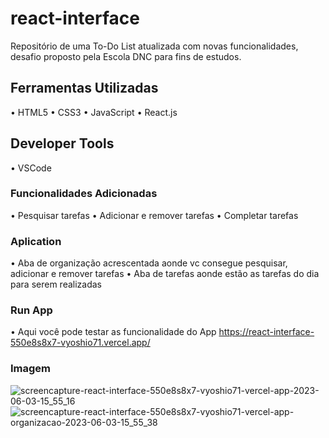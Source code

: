 # react-interface

Repositório de uma To-Do List atualizada com novas funcionalidades, desafio proposto pela Escola DNC para fins de estudos.

## Ferramentas Utilizadas

• HTML5
• CSS3
• JavaScript
• React.js

## Developer Tools

• VSCode

### Funcionalidades Adicionadas 

• Pesquisar tarefas
• Adicionar e remover tarefas
• Completar tarefas

### Aplication
• Aba de organização acrescentada aonde vc consegue pesquisar, adicionar e remover tarefas
• Aba de tarefas aonde estão as tarefas do dia para serem realizadas 

### Run App
• Aqui você pode testar as funcionalidade do App 
https://react-interface-550e8s8x7-vyoshio71.vercel.app/

### Imagem
![screencapture-react-interface-550e8s8x7-vyoshio71-vercel-app-2023-06-03-15_55_16](https://github.com/vyoshio71/react-interface/assets/116774749/8b6885e4-8ad1-4c55-be16-f1b567c76cd8)
![screencapture-react-interface-550e8s8x7-vyoshio71-vercel-app-organizacao-2023-06-03-15_55_38](https://github.com/vyoshio71/react-interface/assets/116774749/13a7f7d8-1454-4862-9b99-0d314877945f)
